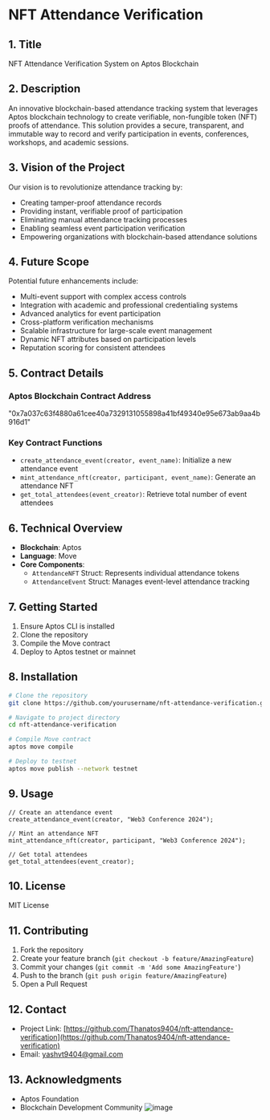 # NFT Attendance Verification

## 1. Title
NFT Attendance Verification System on Aptos Blockchain

## 2. Description
An innovative blockchain-based attendance tracking system that leverages Aptos blockchain technology to create verifiable, non-fungible token (NFT) proofs of attendance. This solution provides a secure, transparent, and immutable way to record and verify participation in events, conferences, workshops, and academic sessions.

## 3. Vision of the Project
Our vision is to revolutionize attendance tracking by:
- Creating tamper-proof attendance records
- Providing instant, verifiable proof of participation
- Eliminating manual attendance tracking processes
- Enabling seamless event participation verification
- Empowering organizations with blockchain-based attendance solutions

## 4. Future Scope
Potential future enhancements include:
- Multi-event support with complex access controls
- Integration with academic and professional credentialing systems
- Advanced analytics for event participation
- Cross-platform verification mechanisms
- Scalable infrastructure for large-scale event management
- Dynamic NFT attributes based on participation levels
- Reputation scoring for consistent attendees

## 5. Contract Details
### Aptos Blockchain Contract Address
"0x7a037c63f4880a61cee40a7329131055898a41bf49340e95e673ab9aa4b916d1"


### Key Contract Functions
- `create_attendance_event(creator, event_name)`: Initialize a new attendance event
- `mint_attendance_nft(creator, participant, event_name)`: Generate an attendance NFT
- `get_total_attendees(event_creator)`: Retrieve total number of event attendees

## 6. Technical Overview
- **Blockchain**: Aptos
- **Language**: Move
- **Core Components**:
  - `AttendanceNFT` Struct: Represents individual attendance tokens
  - `AttendanceEvent` Struct: Manages event-level attendance tracking

## 7. Getting Started
1. Ensure Aptos CLI is installed
2. Clone the repository
3. Compile the Move contract
4. Deploy to Aptos testnet or mainnet

## 8. Installation
```bash
# Clone the repository
git clone https://github.com/yourusername/nft-attendance-verification.git

# Navigate to project directory
cd nft-attendance-verification

# Compile Move contract
aptos move compile

# Deploy to testnet
aptos move publish --network testnet
```

## 9. Usage
```move
// Create an attendance event
create_attendance_event(creator, "Web3 Conference 2024");

// Mint an attendance NFT
mint_attendance_nft(creator, participant, "Web3 Conference 2024");

// Get total attendees
get_total_attendees(event_creator);
```

## 10. License
MIT License

## 11. Contributing
1. Fork the repository
2. Create your feature branch (`git checkout -b feature/AmazingFeature`)
3. Commit your changes (`git commit -m 'Add some AmazingFeature'`)
4. Push to the branch (`git push origin feature/AmazingFeature`)
5. Open a Pull Request

## 12. Contact
- Project Link: [https://github.com/Thanatos9404/nft-attendance-verification](https://github.com/Thanatos9404/nft-attendance-verification)
- Email: yashvt9404@gmail.com

## 13. Acknowledgments
- Aptos Foundation
- Blockchain Development Community
![image](https://github.com/user-attachments/assets/f1cb6ef5-3815-4e50-9c67-69aca56d88ca)
